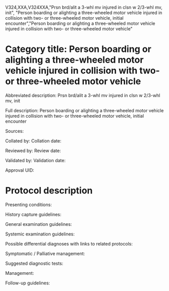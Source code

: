 V324,XXA,V324XXA,"Prsn brd/alit a 3-whl mv injured in clsn w 2/3-whl mv, init", "Person boarding or alighting a three-wheeled motor vehicle injured in collision with two- or three-wheeled motor vehicle, initial encounter","Person boarding or alighting a three-wheeled motor vehicle injured in collision with two- or three-wheeled motor vehicle"
# Category title: Person boarding or alighting a three-wheeled motor vehicle injured in collision with two- or three-wheeled motor vehicle

Abbreviated description: Prsn brd/alit a 3-whl mv injured in clsn w 2/3-whl mv, init

Full description: Person boarding or alighting a three-wheeled motor vehicle injured in collision with two- or three-wheeled motor vehicle, initial encounter

Sources:

Collated by:
Collation date:

Reviewed by:
Review date:

Validated by:
Validation date:

Approval UID:

# Protocol description

Presenting conditions:

History capture guidelines:

General examination guidelines:

Systemic examination guidelines:

Possible differential diagnoses with links to related protocols:

Symptomatic / Palliative management:

Suggested diagnostic tests:

Management:

Follow-up guidelines:
